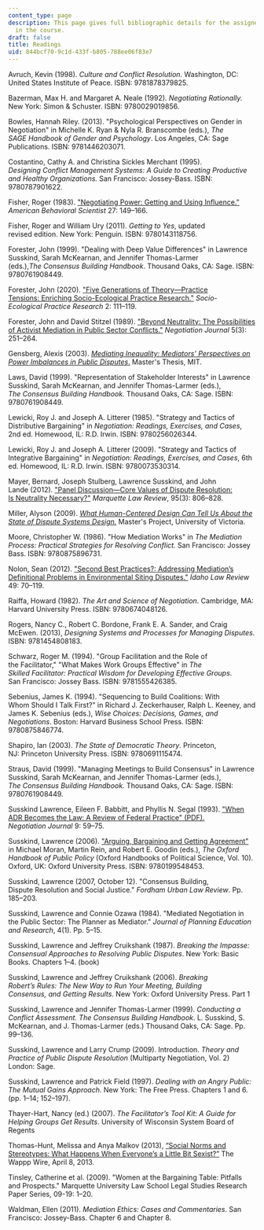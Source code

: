 ```yaml
---
content_type: page
description: This page gives full bibliographic details for the assigned readings
  in the course.
draft: false
title: Readings
uid: 844bcf70-9c1d-433f-b805-788ee06f83e7
---
```

Avruch, Kevin (1998). *Culture and Conflict Resolution.* Washington, DC: United States Institute of Peace. ISBN: 9781878379825.

Bazerman, Max H. and Margaret A. Neale (1992). *Negotiating Rationally.* New York: Simon & Schuster. ISBN: 9780029019856.

Bowles, Hannah Riley. (2013). "Psychological Perspectives on Gender in Negotiation" in Michelle K. Ryan & Nyla R. Branscombe (eds.), *The SAGE Handbook of Gender and Psychology*. Los Angeles, CA: Sage Publications. ISBN: 9781446203071.

Costantino, Cathy A. and Christina Sickles Merchant (1995). *Designing Conflict Management Systems: A Guide to Creating Productive and Healthy Organizations.* San Francisco: Jossey-Bass. ISBN: 9780787901622.

Fisher, Roger (1983). ["Negotiating Power: Getting and Using Influence."](https://journals.sagepub.com/doi/10.1177/000276483027002004) *American Behavioral Scientist* 27: 149–166.

Fisher, Roger and William Ury (2011). *Getting to Yes*, updated revised edition. New York: Penguin. ISBN: 9780143118756.

Forester, John (1999). "Dealing with Deep Value Differences" in Lawrence Susskind, Sarah McKearnan, and Jennifer Thomas-Larmer (eds.),*The Consensus Building Handbook*. Thousand Oaks, CA: Sage. ISBN: 9780761908449.

Forester, John (2020). ["Five Generations of Theory—Practice Tensions: Enriching Socio-Ecological Practice Research."](https://link.springer.com/article/10.1007/s42532-019-00033-3) *Socio-Ecological Practice Research* 2: 111–119.

Forester, John and David Stitzel (1989). ["Beyond Neutrality: The Possibilities of Activist Mediation in Public Sector Conflicts."](https://onlinelibrary.wiley.com/doi/10.1111/j.1571-9979.1989.tb00521.x) *Negotiation Journal* 5(3): 251–264.

Gensberg, Alexis (2003). [*Mediating Inequality: Mediators’ Perspectives on Power Imbalances in Public Disputes*.](https://dspace.mit.edu/handle/1721.1/66400) Master's Thesis, MIT.

Laws, David (1999). "Representation of Stakeholder Interests" in Lawrence Susskind, Sarah McKearnan, and Jennifer Thomas-Larmer (eds.), *The Consensus Building Handbook.* Thousand Oaks, CA: Sage. ISBN: 9780761908449.

Lewicki, Roy J. and Joseph A. Litterer (1985). "Strategy and Tactics of Distributive Bargaining" in *Negotiation: Readings, Exercises, and Cases*, 2nd ed. Homewood, IL: R.D. Irwin. ISBN: 9780256026344.

Lewicki, Roy J. and Joseph A. Litterer (2009). "Strategy and Tactics of Integrative Bargaining" in *Negotiation: Readings, Exercises, and Cases*, 6th ed. Homewood, IL: R.D. Irwin. ISBN: 9780073530314.

Mayer, Bernard, Joseph Stulberg, Lawrence Susskind, and John Lande (2012). ["Panel Discussion—Core Values of Dispute Resolution: Is Neutrality Necessary?"](https://scholarship.law.marquette.edu/mulr/vol95/iss3/4/) *Marquette Law Review*, 95(3): 806–828. 

Miller, Alyson (2009). [*What Human-Centered Design Can Tell Us About the State of Dispute Systems Design.*](https://dspace.library.uvic.ca/handle/1828/10882) Master's Project, University of Victoria.

Moore, Christopher W. (1986). "How Mediation Works" in *The Mediation Process: Practical Strategies for Resolving Conflict.* San Francisco: Jossey Bass. ISBN: 9780875896731.

Nolon, Sean (2012). ["Second Best Practices?: Addressing Mediation’s Definitional Problems in Environmental Siting Disputes."](https://m.heinonline.org/HOL/Page?collection=journals&handle=hein.journals/idlr49&id=72&men_tab=srchresults) *Idaho Law Review* 49: 70–119.

Raiffa, Howard (1982). *The Art and Science of Negotiation*. Cambridge, MA: Harvard University Press. ISBN: 9780674048126.

Rogers, Nancy C., Robert C. Bordone, Frank E. A. Sander, and Craig McEwen. (2013), *Designing Systems and Processes for Managing Disputes*. ISBN: 9781454808183.

Schwarz, Roger M. (1994). "Group Facilitation and the Role of the Facilitator," "What Makes Work Groups Effective" in *The Skilled Facilitator: Practical Wisdom for Developing Effective Groups*. San Francisco: Jossey Bass. ISBN: 9781555426385.

Sebenius, James K. (1994). "Sequencing to Build Coalitions: With Whom Should I Talk First?" in Richard J. Zeckerhauser, Ralph L. Keeney, and James K. Sebenius (eds.), *Wise Choices: Decisions, Games, and Negotiations*. Boston: Harvard Business School Press. ISBN: 9780875846774.

Shapiro, Ian (2003). *The State of Democratic Theory*. Princeton, NJ: Princeton University Press. ISBN: 9780691115474.

Straus, David (1999). "Managing Meetings to Build Consensus" in Lawrence Susskind, Sarah McKearnan, and Jennifer Thomas-Larmer (eds.), *The Consensus Building Handbook.* Thousand Oaks, CA: Sage. ISBN: 9780761908449.

Susskind Lawrence, Eileen F. Babbitt, and Phyllis N. Segal (1993). ["When ADR Becomes the Law: A Review of Federal Practice" (PDF).](https://susskindreader.mit.edu/sites/default/files/When%20ADR%20Becomes%20the%20Law.pdf) *Negotiation Journal* 9: 59–75.

Susskind, Lawrence (2006). ["Arguing, Bargaining and Getting Agreement"](https://academic.oup.com/edited-volume/28180/chapter/213052215) in Michael Moran, Martin Rein, and Robert E. Goodin (eds.), *The Oxford Handbook of Public Policy* (Oxford Handbooks of Political Science, Vol. 10). Oxford, UK: Oxford University Press. ISBN: 9780199548453.

Susskind, Lawrence (2007, October 12). "Consensus Building, Dispute Resolution and Social Justice." *Fordham Urban Law Review*. Pp. 185–203.

Susskind, Lawrence and Connie Ozawa (1984). "Mediated Negotiation in the Public Sector: The Planner as Mediator." *Journal of Planning Education and Research*, 4(1). Pp. 5–15.

Susskind, Lawrence and Jeffrey Cruikshank (1987). *Breaking the Impasse: Consensual Approaches to Resolving Public Disputes*. New York: Basic Books. Chapters 1–4. (book) 

Susskind, Lawrence and Jeffrey Cruikshank (2006). *Breaking Robert’s Rules: The New Way to Run Your Meeting, Building Consensus, and Getting Results*. New York: Oxford University Press. Part 1

Susskind, Lawrence and Jennifer Thomas-Larmer (1999). *Conducting a Conflict Assessment. The Consensus Building Handbook*. L. Susskind, S. McKearnan, and J. Thomas-Larmer (eds.) Thousand Oaks, CA: Sage. Pp. 99–136.

Susskind, Lawrence and Larry Crump (2009). Introduction. *Theory and Practice of Public Dispute Resolution* (Multiparty Negotiation, Vol. 2) London: Sage.

Susskind, Lawrence and Patrick Field (1997). *Dealing with an Angry Public: The Mutual Gains Approach*. New York: The Free Press. Chapters 1 and 6. (pp. 1–14; 152–197).

Thayer-Hart, Nancy (ed.) (2007). *The Facilitator’s Tool Kit: A Guide for Helping Groups Get Results*. University of Wisconsin System Board of Regents

Thomas-Hunt, Melissa and Anya Malkov (2013), [“Social Norms and Stereotypes: What Happens When Everyone’s a Little Bit Sexist?”](http://wapppwire.blogspot.com/2013/04/social-norms-and-stereotypes-what.html) The Wappp Wire, April 8, 2013.

Tinsley, Catherine et al. (2009). "Women at the Bargaining Table: Pitfalls and Prospects." Marquette University Law School Legal Studies Research Paper Series, 09-19: 1–20.

Waldman, Ellen (2011). *Mediation Ethics: Cases and Commentaries*. San Francisco: Jossey-Bass. Chapter 6 and Chapter 8.